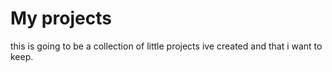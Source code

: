 # My projects
this is going to be a collection of little projects ive created and that i want to keep.